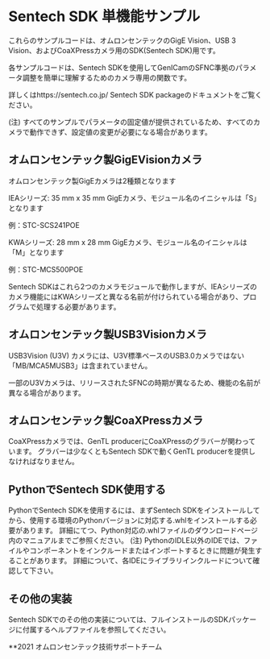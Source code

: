 # Sentech SDK 単機能サンプル
これらのサンプルコードは、オムロンセンテックのGigE Vision、USB 3 Vision、およびCoaXPressカメラ用のSDK(Sentech SDK)用です。

各サンプルコードは、Sentech SDKを使用してGenICamのSFNC準拠のパラメータ調整を簡単に理解するためのカメラ専用の関数です。

詳しくはhttps://sentech.co.jp/ Sentech SDK packageのドキュメントをご覧ください。


(注) すべてのサンプルでパラメータの固定値が提供されているため、すべてのカメラで動作できず、設定値の変更が必要になる場合があります。

## オムロンセンテック製GigEVisionカメラ
オムロンセンテック製GigEカメラは2種類となります

 IEAシリーズ: 35 mm x 35 mm GigEカメラ、モジュール名のイニシャルは「S」となります
 
  例：STC-SCS241POE
  
 KWAシリーズ: 28 mm x 28 mm GigEカメラ、モジュール名のイニシャルは「M」となります
 
  例：STC-MCS500POE

Sentech SDKはこれら2つのカメラモジュールで動作しますが、IEAシリーズのカメラ機能にはKWAシリーズと異なる名前が付けられている場合があり、プログラムで処理する必要があります。

## オムロンセンテック製USB3Visionカメラ
USB3Vision (U3V) カメラには、U3V標準ベースのUSB3.0カメラではない「MB/MCA5MUSB3」は含まれていません。

一部のU3Vカメラは、リリースされたSFNCの時期が異なるため、機能の名前が異なる場合があります。

## オムロンセンテック製CoaXPressカメラ
CoaXPressカメラでは、GenTL producerにCoaXPressのグラバーが関わっています。
グラバーは少なくともSentech SDKで動くGenTL producerを提供しなければなりません。

## PythonでSentech SDK使用する
PythonでSentech SDKを使用するには、まずSentech SDKをインストールしてから、使用する環境のPythonバージョンに対応する.whlをインストールする必要があります。
詳細にてつ、Python対応の.whlファイルのダウンロードページ内のマニュアルまでご参照ください。
(注)
PythonのIDLE以外のIDEでは、ファイルやコンポーネントをインクルードまたはインポートするときに問題が発生することがあります。
詳細について、各IDEにライブラリインクルードについて確認して下さい。

## その他の実装
Sentech SDKでのその他の実装については、フルインストールのSDKパッケージに付属するヘルプファイルを参照してください。


**2021 オムロンセンテック技術サポートチーム
